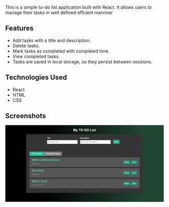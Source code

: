 This is a simple to-do list application built with React. It allows users to manage their tasks in well defined effcient mannner

## Features

- Add tasks with a title and description.
- Delete tasks.
- Mark tasks as completed with completed time.
- View completed tasks.
- Tasks are saved in local storage, so they persist between sessions.

## Technologies Used

- React
- HTML
- CSS

## Screenshots

![Screenshot](https://github.com/Chanidu26/To-Do-List-Manager/blob/main/Todo%20list%20Screenshot.jpeg)
